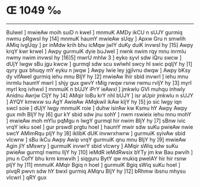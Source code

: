 # Œ 1049 ‰
---
BulweI ] mwieAw moih suiD n kweI ] mnmuK AMDy ikCU n sUJY gurmiq nwmu
pRgwsI hy ]14] mnmuK haumY mwieAw sUqy ] Apxw Gru n smwlih AMiq
ivgUqy ] pr inMdw krih bhu icMqw jwlY duKy duiK invwsI hy ]15] Awpy
krqY kwr krweI ] Awpy gurmuiK dyie buJweI ] nwnk nwim rqy mnu inrmlu
nwmy nwim invwsI hy ]16]5] mwrU mhlw 3 ] eyko syvI sdw iQru swcw ]
dUjY lwgw sBu jgu kwcw ] gurmqI sdw scu swlwhI swcy hI swic pqIjY hy
]1] qyry gux bhuqy mY eyku n jwqw ] Awpy lwie ley jgjIvnu dwqw ] Awpy
bKsy dy vifAweI gurmiq iehu mnu BIjY hy ]2] mwieAw lhir sbid invwrI
] iehu mnu inrmlu haumY mwrI ] shjy gux gwvY rMig rwqw rsnw rwmu rvIjY
hy ]3] myrI myrI krq ivhwxI ] mnmuiK n bUJY iPrY ieAwxI ] jmkwlu
GVI muhqu inhwly Anidnu Awrjw CIjY hy ]4] AMqir loBu krY nhI bUJY ]
isr aUpir jmkwlu n sUJY ] AYQY kmwxw su AgY AwieAw AMqkwil ikAw kIjY
hy ]5] jo sic lwgy iqn swcI soie ] dUjY lwgy mnmuiK roie ] duhw isirAw
kw Ksmu hY Awpy Awpy gux mih BIjY hy ]6] gur kY sbid sdw jnu sohY ]
nwm rswieix iehu mnu mohY ] mwieAw moh mYlu pqMgu n lwgY gurmqI hir
nwim BIjY hy ]7] sBnw ivic vrqY ieku soeI ] gur prswdI prgtu hoeI ]
haumY mwir sdw suKu pwieAw nwie swcY AMimRqu pIjY hy ]8] iklibK dUK
invwrxhwrw ] gurmuiK syivAw sbid vIcwrw ] sBu ikCu Awpy Awip vrqY
gurmuiK qnu mnu BIjY hy ]9] mwieAw Agin jlY sMswry ] gurmuiK invwrY
sbid vIcwry ] AMqir sWiq sdw suKu pwieAw gurmqI nwmu lIjY hy ]10]
ieMdR ieMdRwsix bYTy jm kw Bau pwvih ] jmu n CofY bhu krm kmwvih ]
siqguru BytY qw mukiq pweIAY hir hir rsnw pIjY hy ]11] mnmuiK AMqir
Bgiq n hoeI ] gurmuiK Bgiq sWiq suKu hoeI ] pivqR pwvn sdw hY bwxI
gurmiq AMqru BIjY hy ]12] bRhmw ibsnu mhysu vIcwrI ] qRY gux
####
